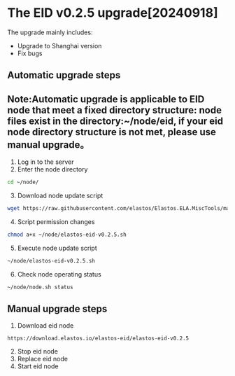 # The EID v0.2.5 upgrade[20240918]

The upgrade mainly includes:
- Upgrade to Shanghai version
- Fix bugs
## Automatic upgrade steps
## Note:Automatic upgrade is applicable to EID node that meet a fixed directory structure: node files exist in the directory:~/node/eid, if your eid node directory structure is not met, please use manual upgrade。

1. Log in to the server
2. Enter the node directory

```bash
cd ~/node/
```

3. Download node update script

```bash
wget https://raw.githubusercontent.com/elastos/Elastos.ELA.MiscTools/master/upgrade/eid/elastos-eid-v0.2.5.sh
```
4. Script permission changes

```bash
chmod a+x ~/node/elastos-eid-v0.2.5.sh
```

5. Execute node update script

```bash
~/node/elastos-eid-v0.2.5.sh
```

6. Check node operating status

```bash
~/node/node.sh status
```

## Manual upgrade steps

1. Download eid node

```
https://download.elastos.io/elastos-eid/elastos-eid-v0.2.5
```

2. Stop eid node
3. Replace eid node
4. Start eid node
